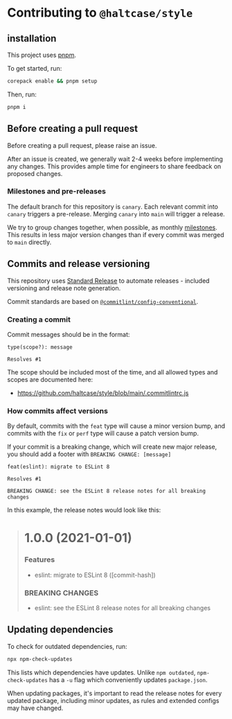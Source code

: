 # Contributing to `@haltcase/style`

## installation

This project uses [pnpm](https://pnpm.io).

To get started, run:

```sh
corepack enable && pnpm setup
```

Then, run:

```sh
pnpm i
```

## Before creating a pull request

Before creating a pull request, please raise an issue.

After an issue is created, we generally wait 2-4 weeks before implementing
any changes. This provides ample time for engineers to share feedback on
proposed changes.

### Milestones and pre-releases

The default branch for this repository is `canary`. Each relevant commit into
`canary` triggers a pre-release. Merging `canary` into `main` will trigger a
release.

We try to group changes together, when possible, as monthly [milestones](https://github.com/haltcase/style/milestones).
This results in less major version changes than if every commit was merged to
`main` directly.

## Commits and release versioning

This repository uses [Standard Release](https://semantic-release.gitbook.io/semantic-release/)
to automate releases - included versioning and release note generation.

Commit standards are based on [`@commitlint/config-conventional`](https://github.com/conventional-changelog/commitlint/blob/master/%40commitlint/config-conventional).

### Creating a commit

Commit messages should be in the format:

```
type(scope?): message

Resolves #1
```

The scope should be included most of the time, and all allowed types and scopes
are documented here:

- https://github.com/haltcase/style/blob/main/.commitlintrc.js

### How commits affect versions

By default, commits with the `feat` type will cause a minor version bump, and
commits with the `fix` or `perf` type will cause a patch version bump.

If your commit is a breaking change, which will create new major release, you
should add a footer with `BREAKING CHANGE: [message]`

```
feat(eslint): migrate to ESLint 8

Resolves #1

BREAKING CHANGE: see the ESLint 8 release notes for all breaking changes
```

In this example, the release notes would look like this:

> # 1.0.0 (2021-01-01)
>
> ### Features
>
> - eslint: migrate to ESLint 8 ([commit-hash])
>
> ### BREAKING CHANGES
>
> - eslint: see the ESLint 8 release notes for all breaking changes

## Updating dependencies

To check for outdated dependencies, run:

```sh
npx npm-check-updates
```

This lists which dependencies have updates. Unlike `npm outdated`,
`npm-check-updates` has a `-u` flag which conveniently updates `package.json`.

When updating packages, it's important to read the release notes for every
updated package, including minor updates, as rules and extended configs may
have changed.
